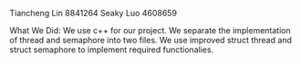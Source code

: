 Tiancheng Lin   8841264
Seaky Luo       4608659

What We Did:
We use c++ for our project.
We separate the implementation of thread and semaphore into two files.
We use improved struct thread and struct semaphore to implement required functionalies.